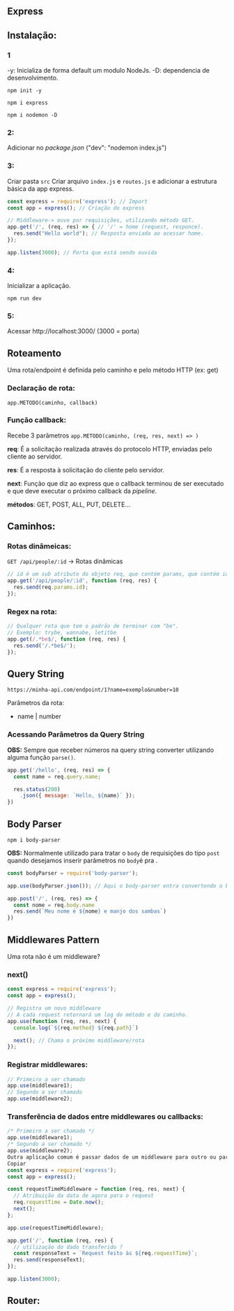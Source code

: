 ## Express

## Instalação:
### 1
-y: Inicializa de forma default um modulo NodeJs.
-D: dependencia de desenvolvimento.

``` shell
npm init -y

npm i express

npm i nodemon -D 
``` 
### 2:
Adicionar no _package.json_ ("dev": "nodemon index.js")

### 3:
Criar pasta `src`
Criar arquivo `index.js` e `routes.js` e adicionar a estrutura básica da app express.

``` javascript
const express = require('express'); // Import
const app = express(); // Criação do express

// Middleware-> ouve por requisições, utilizando método GET.
app.get('/', (req, res) => { // '/' = home (request, responce).
  res.send("Hello world"); // Resposta enviada ao acessar home.
});

app.listen(3000); // Porta que está sendo ouvida
```
### 4:
Inicializar a aplicação.

``` shell
npm run dev
```

### 5:
Acessar http://localhost:3000/ (3000 = porta)

## Roteamento

Uma rota/endpoint é definida pelo caminho e pelo método HTTP (ex: get)

### Declaração de rota: 
`app.METODO(caminho, callback)`

### Função callback:

Recebe 3 parâmetros `app.METODO(caminho, (req, res, next) => )`

**req**: É a solicitação realizada através do protocolo HTTP, enviadas pelo cliente ao servidor.

**res**: É a resposta à solicitação do cliente pelo servidor.

**next**: Função que diz ao express que o callback terminou de ser executado e que deve executar o próximo callback da _pipeline_.

**métodos**: GET, POST, ALL, PUT, DELETE...

## Caminhos:
### Rotas dinâmeicas:
`GET /api/people/:id` -> Rotas dinâmicas

``` javascript
// id é um sub atributo do objeto req, que contém params, que contém id.
app.get('/api/people/:id', function (req, res) {
  res.send(req.params.id);
});
```

### Regex na rota:

``` javascript
// Qualquer rota que tem o padrão de terminar com "be".
// Exemplo: trybe, wannabe, letitbe
app.get(/.*be$/, function (req, res) {
  res.send('/.*be$/');
});
```
## Query String

`https://minha-api.com/endpoint/1?name=exemplo&number=10`

Parâmetros da rota:
- name | number

### Acessando Parâmetros da Query String

**OBS:** Sempre que receber números na query string converter utilizando alguma função `parse()`. 

``` javascript
app.get('/hello', (req, res) => {
  const name = req.query.name;

  res.status(200)
    .json({ message: `Hello, ${name}` });
})
```

## Body Parser

``` shell
npm i body-parser
```

**OBS:** Normalmente utilizado para tratar o `body` de requisições do tipo `post` quando desejamos inserir parâmetros no `body`é pra .

``` javascript
const bodyParser = require('body-parser');

app.use(bodyParser.json()); // Aqui o body-parser entra convertendo o body para JSON

app.post('/', (req, res) => {
  const nome = req.body.name
  res.send(`Meu nome é ${nome} e manjo dos sambas`)
})
```

## Middlewares Pattern

Uma rota não é um middleware?

### next()

``` javascript
const express = require('express');
const app = express();

// Registra um novo middleware
// A cada request retornará um log do método e do caminho.
app.use(function (req, res, next) {
  console.log(`${req.method} ${req.path}`)

  next(); // Chama o próximo middleware/rota
});
```

### Registrar middlewares:

``` javascript
// Primeiro a ser chamado
app.use(middleware1);
// Segundo a ser chamado
app.use(middleware2);
```

### Transferência de dados entre middlewares ou callbacks:

``` javascript
/* Primeiro a ser chamado */
app.use(middleware1);
/* Segundo a ser chamado */
app.use(middleware2);
Outra aplicação comum é passar dados de um middleware para outro ou para nossa callback da rota.
Copiar
const express = require('express');
const app = express();

const requestTimeMiddleware = function (req, res, next) {
  // Atribuição da data de agora para o request
  req.requestTime = Date.now();
  next();
};

app.use(requestTimeMiddleware);

app.get('/', function (req, res) {
  // utilização do dado transferido ?
  const responseText = `Request feito às ${req.requestTime}`;
  res.send(responseText);
});

app.listen(3000);
```
## Router:

